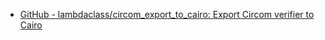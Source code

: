 - [GitHub - lambdaclass/circom_export_to_cairo: Export Circom verifier to Cairo](https://github.com/lambdaclass/circom_export_to_cairo)